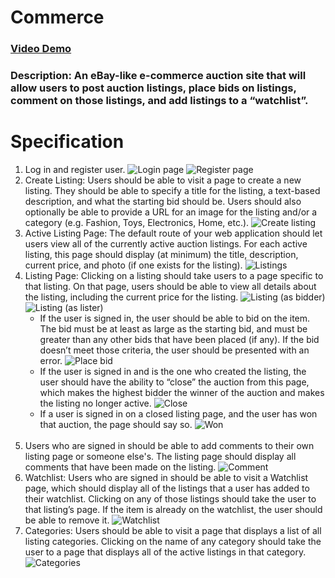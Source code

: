 # Commerce
### [Video Demo](https://www.youtube.com/watch?v=CA5mGlBlIX0)
### Description: An eBay-like e-commerce auction site that will allow users to post auction listings, place bids on listings, comment on those listings, and add listings to a “watchlist”.
# Specification
1. Log in and register user.
![Login page](./static/user_login.png)
![Register page](./static/user_register.png)
2. Create Listing: Users should be able to visit a page to create a new listing. They should be able to specify a title for the listing, a text-based description, and what the starting bid should be. Users should also optionally be able to provide a URL for an image for the listing and/or a category (e.g. Fashion, Toys, Electronics, Home, etc.).
![Create listing](./static/listing_create.gif)
3. Active Listing Page: The default route of your web application should let users view all of the currently active auction listings. For each active listing, this page should display (at minimum) the title, description, current price, and photo (if one exists for the listing).
![Listings](./static/listings.gif)
4. Listing Page: Clicking on a listing should take users to a page specific to that listing. On that page, users should be able to view all details about the listing, including the current price for the listing. 
![Listing (as bidder)](./static/listing_bidder.png)
![Listing (as lister)](./static/listing_lister.png)
    - If the user is signed in, the user should be able to bid on the item. The bid must be at least as large as the starting bid, and must be greater than any other bids that have been placed (if any). If the bid doesn’t meet those criteria, the user should be presented with an error.
    ![Place bid](./static/listing_bid.gif)
    - If the user is signed in and is the one who created the listing, the user should have the ability to “close” the auction from this page, which makes the highest bidder the winner of the auction and makes the listing no longer active.
    ![Close](./static/listing_close.gif)
    - If a user is signed in on a closed listing page, and the user has won that auction, the page should say so.
    ![Won](./static/listing_won.gif)
    <br><br>
5. Users who are signed in should be able to add comments to their own listing page or someone else's. The listing page should display all comments that have been made on the listing.
![Comment](./static/listing_comment.gif)
6. Watchlist: Users who are signed in should be able to visit a Watchlist page, which should display all of the listings that a user has added to their watchlist. Clicking on any of those listings should take the user to that listing’s page. If the item is already on the watchlist, the user should be able to remove it.
![Watchlist](./static/listing_watchlist.gif)
7. Categories: Users should be able to visit a page that displays a list of all listing categories. Clicking on the name of any category should take the user to a page that displays all of the active listings in that category.
![Categories](./static/listing_categories.gif)